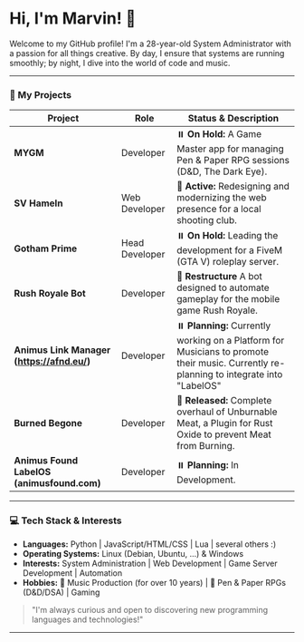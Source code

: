 # Hi, I'm Marvin! 👋

Welcome to my GitHub profile! I'm a 28-year-old System Administrator with a passion for all things creative. By day, I ensure that systems are running smoothly; by night, I dive into the world of code and music.

---

### 🚀 My Projects

| Project           | Role                | Status & Description                                                              |
|-------------------|----------------------|-----------------------------------------------------------------------------------|
| **MYGM** | Developer           | ⏸️ **On Hold:** A Game Master app for managing Pen & Paper RPG sessions (D&D, The Dark Eye). |
| **SV Hameln** | Web Developer       | 🎯 **Active:** Redesigning and modernizing the web presence for a local shooting club. |
| **Gotham Prime** | Head Developer      | ⏸️ **On Hold:** Leading the development for a FiveM (GTA V) roleplay server.         |
| **Rush Royale Bot** | Developer           | 🎯 **Restructure** A bot designed to automate gameplay for the mobile game Rush Royale. |
| **Animus Link Manager (https://afnd.eu/)** | Developer           | ⏸️ **Planning:** Currently working on a Platform for Musicians to promote their music. Currently re-planning to integrate into "LabelOS" |
| **Burned Begone** | Developer           | 🎯 **Released:** Complete overhaul of Unburnable Meat, a Plugin for Rust Oxide to prevent Meat from Burning. |
| **Animus Found LabelOS (animusfound.com)** | Developer | ⏸️ **Planning:** In Development. 
---

### 💻 Tech Stack & Interests

- **Languages:** Python | JavaScript/HTML/CSS | Lua | several others :)
- **Operating Systems:** Linux (Debian, Ubuntu, ...) & Windows
- **Interests:** System Administration | Web Development | Game Server Development | Automation
- **Hobbies:** 🎹 Music Production (for over 10 years) | 🎲 Pen & Paper RPGs (D&D/DSA) | Gaming

> "I'm always curious and open to discovering new programming languages and technologies!"

---
